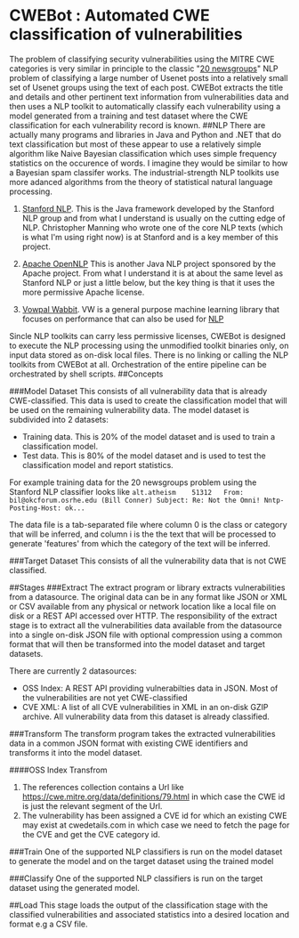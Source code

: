 # CWEBot : Automated CWE classification of vulnerabilities

The problem of classifying security vulnerabilities using the MITRE CWE categories is very similar in principle to the classic "[20 newsgroups](http://nlp.stanford.edu/wiki/Software/Classifier/20_Newsgroups)" NLP problem of classifying a large number of Usenet posts into a relatively small set of Usenet groups using the text of each post. CWEBot extracts the title and details and other pertinent text information from vulnerabilities data and then uses a NLP toolkit to automatically classify each vulnerability using a model generated from a training and test dataset where the CWE classification for each vulnerability record is known.
##NLP
There are actually many programs and libraries in Java and Python and .NET that do text classification but most of these  appear to use a relatively simple algorithm like Naive Bayesian classification which uses simple frequency statistics on the occurence of words. I imagine they would be similar to how a Bayesian spam classifer works. The industrial-strength NLP toolkits use more adanced algorithms from the theory of statistical natural language processing.

1. [Stanford NLP](http://nlp.stanford.edu/software/). This is the Java framework developed by the Stanford NLP group and from what I understand is usually on the cutting edge of NLP. Christopher Manning who wrote one of the core NLP texts (which is what I'm using right now) is at Stanford and is a key member of this project.

2. [Apache OpenNLP](https://opennlp.apache.org/) This is another Java NLP project sponsored by the Apache project. From what I understand it is at about the same level as Stanford NLP or just a little below, but the key thing is that it uses the more permissive Apache license.

3. [Vowpal Wabbit](https://github.com/JohnLangford/vowpal_wabbit). VW is a general purpose machine learning library that focuses on performance that can also be used for [NLP](https://github.com/hal3/vwnlp/blob/master/GettingStarted.ipynb)

Sincle NLP toolkits can carry less permissive licenses, CWEBot is designed to execute the NLP processing using the unmodified toolkit binaries only, on input data stored as on-disk local files. There is no linking or calling the NLP toolkits from CWEBot at all. Orchestration of the entire pipeline can be orchestrated by shell scripts. 
##Concepts

###Model Dataset
This consists of all vulnerability data that is already CWE-classified. This data is used to create the classification model that will be used on the remaining vulnerability data. The model dataset is subdivided into 2 datasets:
- Training data. This is 20% of the model dataset and is used to train a classification model.
- Test data. This is 80% of the model dataset and is used to test the classification model and report statistics.

For example training data for the 20 newsgroups problem using the Stanford NLP classifier looks like
`alt.atheism	51312	From: bil@okcforum.osrhe.edu (Bill Conner) Subject: Re: Not the Omni! Nntp-Posting-Host: ok...`

The data file is a tab-separated file where column 0 is the class or category that will be inferred, and column i is the the text that will be processed to generate 'features' from which the category of the text will be inferred.

###Target Dataset
This consists of all the vulnerability data that is not CWE classified.

##Stages
###Extract
The extract program or library extracts vulnerabilities from a datasource. The original data can be in any format like JSON or XML or CSV available from any physical or network location like a local file on disk or a REST API accessed over HTTP. The responsibility of the extract stage is to extract all the vulnerabilities data available from the datasource into a single on-disk JSON file with optional compression using a common format that will then be transformed into the  model dataset and target datasets.

There are currently 2 datasources:
- OSS Index: A REST API providing vulnerabilties data in JSON. Most of the vulnerabilities are not yet CWE-classified
- CVE XML: A list of all CVE vulnerabilities in XML in an on-disk GZIP archive. All vulnerability data from this dataset is already classified.

###Transform
The transform program takes the extracted vulnerabilities data in a common JSON format with existing CWE identifiers and transforms it into the model dataset.

####OSS Index Transfrom
1. The references collection contains a Url like https://cwe.mitre.org/data/definitions/79.html in which case the CWE id is just the relevant segment of the Url.
2. The vulnerability has been assigned a CVE id for which an existing CWE may exist at cwedetails.com in which case we need to fetch the page for the CVE and get the CVE category id.

###Train
One of the supported NLP classifiers is run on the model dataset to generate the model and on the target dataset using the trained model 

###Classify 
One of the supported NLP classifiers is run on the target dataset using the generated model.

##Load
This stage loads the output of the classification stage with the classified vulnerabilities and associated statistics into a desired location and format e.g a CSV file.

